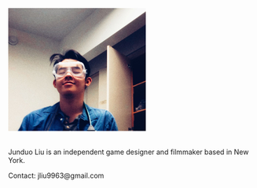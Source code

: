 <!-- about.html -->


<!-- Content -->
<img src="me.jpg" alt="Junduo Liu's Profile Image" width="280" height="250">
<br>
<br>
<p>Junduo Liu is an independent game designer and filmmaker based in New York. </p>
<p>Contact: jliu9963@gmail.com </p>
